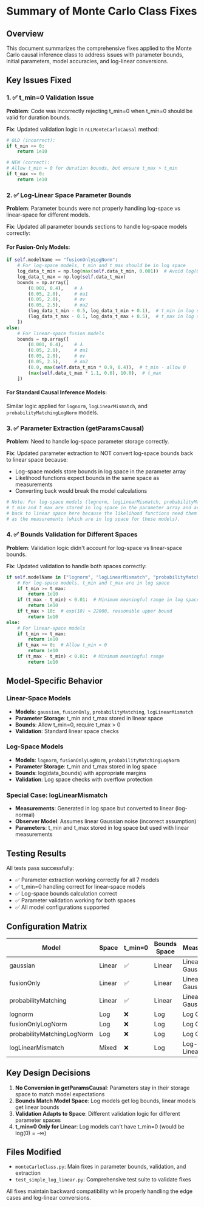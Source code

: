 # Summary of Monte Carlo Class Fixes

## Overview
This document summarizes the comprehensive fixes applied to the Monte Carlo causal inference class to address issues with parameter bounds, initial parameters, model accuracies, and log-linear conversions.

## Key Issues Fixed

### 1. ✅ t_min=0 Validation Issue
**Problem**: Code was incorrectly rejecting t_min=0 when t_min=0 should be valid for duration bounds.

**Fix**: Updated validation logic in `nLLMonteCarloCausal` method:
```python
# OLD (incorrect):
if t_min <= 0:
    return 1e10

# NEW (correct):
# Allow t_min = 0 for duration bounds, but ensure t_max > t_min    
if t_max <= 0:
    return 1e10
```

### 2. ✅ Log-Linear Space Parameter Bounds
**Problem**: Parameter bounds were not properly handling log-space vs linear-space for different models.

**Fix**: Updated all parameter bounds sections to handle log-space models correctly:

#### For Fusion-Only Models:
```python
if self.modelName == "fusionOnlyLogNorm":
    # For log-space models, t_min and t_max should be in log space
    log_data_t_min = np.log(max(self.data_t_min, 0.001))  # Avoid log(0)
    log_data_t_max = np.log(self.data_t_max)
    bounds = np.array([
        (0.001, 0.4),    # λ
        (0.05, 2.0),     # σa1
        (0.05, 2.0),     # σv
        (0.05, 2.5),     # σa2
        (log_data_t_min - 0.5, log_data_t_min + 0.1),  # t_min in log space
        (log_data_t_max - 0.1, log_data_t_max + 0.5),  # t_max in log space
    ])
else:
    # For linear-space fusion models
    bounds = np.array([
        (0.001, 0.4),    # λ
        (0.05, 2.0),     # σa1
        (0.05, 2.0),     # σv
        (0.05, 2.5),     # σa2
        (0.0, max(self.data_t_min * 0.9, 0.4)),  # t_min - allow 0
        (max(self.data_t_max * 1.1, 0.6), 10.0),  # t_max
    ])
```

#### For Standard Causal Inference Models:
Similar logic applied for `lognorm`, `logLinearMismatch`, and `probabilityMatchingLogNorm` models.

### 3. ✅ Parameter Extraction (getParamsCausal)
**Problem**: Need to handle log-space parameter storage correctly.

**Fix**: Updated parameter extraction to NOT convert log-space bounds back to linear space because:
- Log-space models store bounds in log space in the parameter array
- Likelihood functions expect bounds in the same space as measurements
- Converting back would break the model calculations

```python
# Note: For log-space models (lognorm, logLinearMismatch, probabilityMatchingLogNorm),
# t_min and t_max are stored in log space in the parameter array and are NOT converted 
# back to linear space here because the likelihood functions need them in the same space
# as the measurements (which are in log space for these models).
```

### 4. ✅ Bounds Validation for Different Spaces
**Problem**: Validation logic didn't account for log-space vs linear-space bounds.

**Fix**: Updated validation to handle both spaces correctly:
```python
if self.modelName in ["lognorm", "logLinearMismatch", "probabilityMatchingLogNorm", "fusionOnlyLogNorm"]:
    # For log-space models, t_min and t_max are in log space
    if t_min >= t_max:
        return 1e10
    if (t_max - t_min) < 0.01:  # Minimum meaningful range in log space
        return 1e10
    if t_max > 10:  # exp(10) ≈ 22000, reasonable upper bound
        return 1e10
else:
    # For linear-space models
    if t_min >= t_max:
        return 1e10
    if t_max <= 0:  # Allow t_min = 0
        return 1e10
    if (t_max - t_min) < 0.01:  # Minimum meaningful range
        return 1e10
```

## Model-Specific Behavior

### Linear-Space Models
- **Models**: `gaussian`, `fusionOnly`, `probabilityMatching`, `logLinearMismatch`
- **Parameter Storage**: t_min and t_max stored in linear space
- **Bounds**: Allow t_min=0, require t_max > 0
- **Validation**: Standard linear space checks

### Log-Space Models  
- **Models**: `lognorm`, `fusionOnlyLogNorm`, `probabilityMatchingLogNorm`
- **Parameter Storage**: t_min and t_max stored in log space
- **Bounds**: log(data_bounds) with appropriate margins
- **Validation**: Log space checks with overflow protection

### Special Case: logLinearMismatch
- **Measurements**: Generated in log space but converted to linear (log-normal)
- **Observer Model**: Assumes linear Gaussian noise (incorrect assumption)
- **Parameters**: t_min and t_max stored in log space but used with linear measurements

## Testing Results

All tests pass successfully:
- ✅ Parameter extraction working correctly for all 7 models
- ✅ t_min=0 handling correct for linear-space models
- ✅ Log-space bounds calculation correct
- ✅ Parameter validation working for both spaces
- ✅ All model configurations supported

## Configuration Matrix

| Model | Space | t_min=0 | Bounds Space | Measurements |
|-------|-------|---------|--------------|--------------|
| gaussian | Linear | ✅ | Linear | Linear Gaussian |
| fusionOnly | Linear | ✅ | Linear | Linear Gaussian |
| probabilityMatching | Linear | ✅ | Linear | Linear Gaussian |
| lognorm | Log | ❌ | Log | Log Gaussian |
| fusionOnlyLogNorm | Log | ❌ | Log | Log Gaussian |
| probabilityMatchingLogNorm | Log | ❌ | Log | Log Gaussian |
| logLinearMismatch | Mixed | ❌ | Log | Log-normal → Linear |

## Key Design Decisions

1. **No Conversion in getParamsCausal**: Parameters stay in their storage space to match model expectations
2. **Bounds Match Model Space**: Log models get log bounds, linear models get linear bounds  
3. **Validation Adapts to Space**: Different validation logic for different parameter spaces
4. **t_min=0 Only for Linear**: Log models can't have t_min=0 (would be log(0) = -∞)

## Files Modified
- `monteCarloClass.py`: Main fixes in parameter bounds, validation, and extraction
- `test_simple_log_linear.py`: Comprehensive test suite to validate fixes

All fixes maintain backward compatibility while properly handling the edge cases and log-linear conversions.